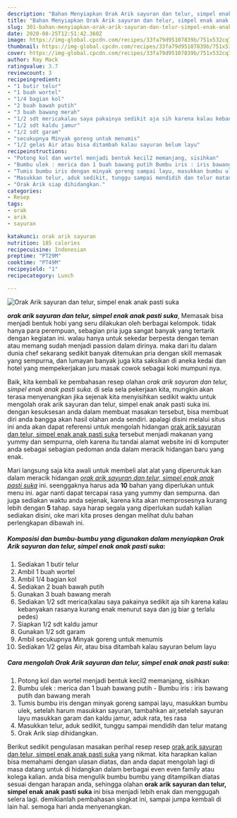 ```yaml
---
description: "Bahan Menyiapkan Orak Arik sayuran dan telur, simpel enak anak pasti suka yang enak"
title: "Bahan Menyiapkan Orak Arik sayuran dan telur, simpel enak anak pasti suka yang enak"
slug: 301-bahan-menyiapkan-orak-arik-sayuran-dan-telur-simpel-enak-anak-pasti-suka-yang-enak
date: 2020-08-25T12:51:42.360Z
image: https://img-global.cpcdn.com/recipes/33fa79d95107839b/751x532cq70/orak-arik-sayuran-dan-telur-simpel-enak-anak-pasti-suka-foto-resep-utama.jpg
thumbnail: https://img-global.cpcdn.com/recipes/33fa79d95107839b/751x532cq70/orak-arik-sayuran-dan-telur-simpel-enak-anak-pasti-suka-foto-resep-utama.jpg
cover: https://img-global.cpcdn.com/recipes/33fa79d95107839b/751x532cq70/orak-arik-sayuran-dan-telur-simpel-enak-anak-pasti-suka-foto-resep-utama.jpg
author: Ray Mack
ratingvalue: 3.7
reviewcount: 3
recipeingredient:
- "1 butir telur"
- "1 buah wortel"
- "1/4 bagian kol"
- "2 buah bawah putih"
- "3 buah bawang merah"
- "1/2 sdt mericakalau saya pakainya sedikit aja sih karena kalau kebanyakan rasanya kurang enak menurut saya dan jg biar g terlalu pedes"
- "1/2 sdt kaldu jamur"
- "1/2 sdt garam"
- "secukupnya Minyak goreng untuk menumis"
- "1/2 gelas Air atau bisa ditambah kalau sayuran belum layu"
recipeinstructions:
- "Potong kol dan wortel menjadi bentuk kecil2 memanjang, sisihkan"
- "Bumbu ulek : merica dan 1 buah bawang putih Bumbu iris : iris bawang putih dan bawang merah"
- "Tumis bumbu iris dengan minyak goreng sampai layu, masukkan bumbu ulek, setelah harum masukkan sayuran, tambahkan air,setelah sayuran layu masukkan garam dan kaldu jamur, aduk rata, tes rasa"
- "Masukkan telur, aduk sedikit, tunggu sampai mendidih dan telur matang"
- "Orak Arik siap dihidangkan."
categories:
- Resep
tags:
- orak
- arik
- sayuran

katakunci: orak arik sayuran 
nutrition: 185 calories
recipecuisine: Indonesian
preptime: "PT29M"
cooktime: "PT49M"
recipeyield: "1"
recipecategory: Lunch

---
```



![Orak Arik sayuran dan telur, simpel enak anak pasti suka](https://img-global.cpcdn.com/recipes/33fa79d95107839b/751x532cq70/orak-arik-sayuran-dan-telur-simpel-enak-anak-pasti-suka-foto-resep-utama.jpg)

<b><i>orak arik sayuran dan telur, simpel enak anak pasti suka</i></b>, Memasak bisa menjadi bentuk hobi yang seru dilakukan oleh berbagai kelompok. tidak hanya para perempuan, sebagian pria juga sangat banyak yang tertarik dengan kegiatan ini. walau hanya untuk sekedar berpesta dengan teman atau memang sudah menjadi passion dalam dirinya. maka dari itu dalam dunia chef sekarang sedikit banyak ditemukan pria dengan skill memasak yang sempurna, dan lumayan banyak juga kita saksikan di aneka kedai dan hotel yang mempekerjakan juru masak cowok sebagai koki mumpuni nya.

Baik, kita kembali ke pembahasan resep olahan <i>orak arik sayuran dan telur, simpel enak anak pasti suka</i>. di sela sela pekerjaan kita, mungkin akan terasa menyenangkan jika sejenak kita menyisihkan sedikit waktu untuk mengolah orak arik sayuran dan telur, simpel enak anak pasti suka ini. dengan kesuksesan anda dalam membuat masakan tersebut, bisa membuat diri anda bangga akan hasil olahan anda sendiri. apalagi disini melalui situs ini anda akan dapat referensi untuk mengolah hidangan <u>orak arik sayuran dan telur, simpel enak anak pasti suka</u> tersebut menjadi makanan yang yummy dan sempurna, oleh karena itu tandai alamat website ini di komputer anda sebagai sebagian pedoman anda dalam meracik hidangan baru yang enak.




Mari langsung saja kita awali untuk membeli alat alat yang diperuntuk kan dalam meracik hidangan <u><i>orak arik sayuran dan telur, simpel enak anak pasti suka</i></u> ini. seenggaknya harus ada <b>10</b> bahan yang diperlukan untuk menu ini. agar nanti dapat tercapai rasa yang yummy dan sempurna. dan juga sediakan waktu anda sejenak, karena kita akan memprosesnya kurang lebih dengan <b>5</b> tahap. saya harap segala yang diperlukan sudah kalian sediakan disini, oke mari kita proses dengan melihat dulu bahan perlengkapan dibawah ini.

<!--inarticleads1-->

##### Komposisi dan bumbu-bumbu yang digunakan dalam menyiapkan Orak Arik sayuran dan telur, simpel enak anak pasti suka:

1. Sediakan 1 butir telur
1. Ambil 1 buah wortel
1. Ambil 1/4 bagian kol
1. Sediakan 2 buah bawah putih
1. Gunakan 3 buah bawang merah
1. Sediakan 1/2 sdt merica(kalau saya pakainya sedikit aja sih karena kalau kebanyakan rasanya kurang enak menurut saya dan jg biar g terlalu pedes)
1. Siapkan 1/2 sdt kaldu jamur
1. Gunakan 1/2 sdt garam
1. Ambil secukupnya Minyak goreng untuk menumis
1. Sediakan 1/2 gelas Air, atau bisa ditambah kalau sayuran belum layu




<!--inarticleads2-->

##### Cara mengolah Orak Arik sayuran dan telur, simpel enak anak pasti suka:

1. Potong kol dan wortel menjadi bentuk kecil2 memanjang, sisihkan
1. Bumbu ulek : merica dan 1 buah bawang putih - Bumbu iris : iris bawang putih dan bawang merah
1. Tumis bumbu iris dengan minyak goreng sampai layu, masukkan bumbu ulek, setelah harum masukkan sayuran, tambahkan air,setelah sayuran layu masukkan garam dan kaldu jamur, aduk rata, tes rasa
1. Masukkan telur, aduk sedikit, tunggu sampai mendidih dan telur matang
1. Orak Arik siap dihidangkan.




Berikut sedikit pengulasan masakan perihal resep resep <u>orak arik sayuran dan telur, simpel enak anak pasti suka</u> yang nikmat. kita harapkan kalian bisa memahami dengan ulasan diatas, dan anda dapat mengolah lagi di masa datang untuk di hidangkan dalam berbagai even even family atau kolega kalian. anda bisa mengulik bumbu bumbu yang ditampilkan diatas sesuai dengan harapan anda, sehingga olahan <b>orak arik sayuran dan telur, simpel enak anak pasti suka</b> ini bisa menjadi lebih enak dan menggugah selera lagi. demikianlah pembahasan singkat ini, sampai jumpa kembali di lain hal. semoga hari anda menyenangkan.
